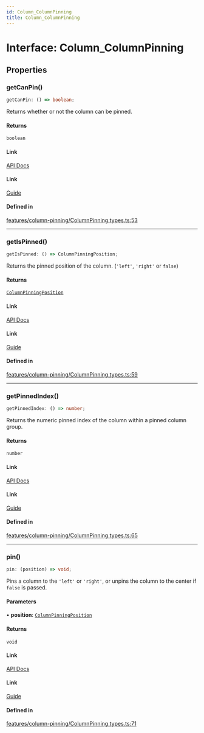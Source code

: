 ```yaml
---
id: Column_ColumnPinning
title: Column_ColumnPinning
---
```


# Interface: Column\_ColumnPinning

## Properties

### getCanPin()

```ts
getCanPin: () => boolean;
```

Returns whether or not the column can be pinned.

#### Returns

`boolean`

#### Link

[API Docs](https://tanstack.com/table/v8/docs/api/features/column-pinning#getcanpin)

#### Link

[Guide](https://tanstack.com/table/v8/docs/guide/column-pinning)

#### Defined in

[features/column-pinning/ColumnPinning.types.ts:53](https://github.com/TanStack/table/blob/main/packages/table-core/src/features/column-pinning/ColumnPinning.types.ts#L53)

***

### getIsPinned()

```ts
getIsPinned: () => ColumnPinningPosition;
```

Returns the pinned position of the column. (`'left'`, `'right'` or `false`)

#### Returns

[`ColumnPinningPosition`](../type-aliases/columnpinningposition.md)

#### Link

[API Docs](https://tanstack.com/table/v8/docs/api/features/column-pinning#getispinned)

#### Link

[Guide](https://tanstack.com/table/v8/docs/guide/column-pinning)

#### Defined in

[features/column-pinning/ColumnPinning.types.ts:59](https://github.com/TanStack/table/blob/main/packages/table-core/src/features/column-pinning/ColumnPinning.types.ts#L59)

***

### getPinnedIndex()

```ts
getPinnedIndex: () => number;
```

Returns the numeric pinned index of the column within a pinned column group.

#### Returns

`number`

#### Link

[API Docs](https://tanstack.com/table/v8/docs/api/features/column-pinning#getpinnedindex)

#### Link

[Guide](https://tanstack.com/table/v8/docs/guide/column-pinning)

#### Defined in

[features/column-pinning/ColumnPinning.types.ts:65](https://github.com/TanStack/table/blob/main/packages/table-core/src/features/column-pinning/ColumnPinning.types.ts#L65)

***

### pin()

```ts
pin: (position) => void;
```

Pins a column to the `'left'` or `'right'`, or unpins the column to the center if `false` is passed.

#### Parameters

• **position**: [`ColumnPinningPosition`](../type-aliases/columnpinningposition.md)

#### Returns

`void`

#### Link

[API Docs](https://tanstack.com/table/v8/docs/api/features/column-pinning#pin)

#### Link

[Guide](https://tanstack.com/table/v8/docs/guide/column-pinning)

#### Defined in

[features/column-pinning/ColumnPinning.types.ts:71](https://github.com/TanStack/table/blob/main/packages/table-core/src/features/column-pinning/ColumnPinning.types.ts#L71)
